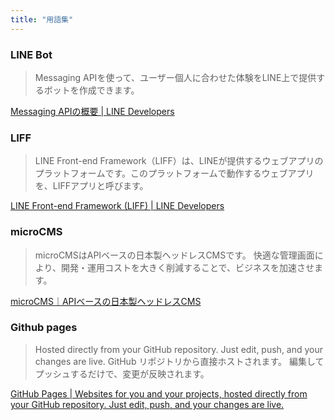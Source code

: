 ```yaml
---
title: "用語集"
---
```


### LINE Bot

> Messaging APIを使って、ユーザー個人に合わせた体験をLINE上で提供するボットを作成できます。

[Messaging APIの概要 | LINE Developers](https://developers.line.biz/ja/docs/messaging-api/overview/)

### LIFF

> LINE Front-end Framework（LIFF）は、LINEが提供するウェブアプリのプラットフォームです。このプラットフォームで動作するウェブアプリを、LIFFアプリと呼びます。

[LINE Front-end Framework (LIFF) | LINE Developers](https://developers.line.biz/ja/docs/liff/overview/)

### microCMS

> microCMSはAPIベースの日本製ヘッドレスCMSです。
快適な管理画面により、開発・運用コストを大きく削減することで、ビジネスを加速させます。

[microCMS｜APIベースの日本製ヘッドレスCMS](https://microcms.io/)

### Github pages

> Hosted directly from your GitHub repository. Just edit, push, and your changes are live.
> GitHub リポジトリから直接ホストされます。 編集してプッシュするだけで、変更が反映されます。

[GitHub Pages | Websites for you and your projects, hosted directly from your GitHub repository. Just edit, push, and your changes are live.](https://pages.github.com/)